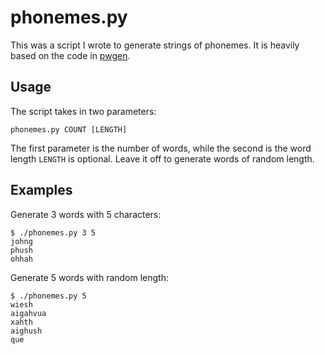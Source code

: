 phonemes.py
===========

This was a script I wrote to generate strings of phonemes.
It is heavily based on the code in [pwgen](http://sourceforge.net/projects/pwgen/).

Usage
-----

The script takes in two parameters:

```
phonemes.py COUNT [LENGTH]
```

The first parameter is the number of words, while the second is the word length
`LENGTH` is optional.
Leave it off to generate words of random length.

Examples
--------

Generate 3 words with 5 characters:

```
$ ./phonemes.py 3 5
johng
phush
ohhah
```

Generate 5 words with random length:

```
$ ./phonemes.py 5
wiesh
aigahvua
xahth
aighush
que
```
